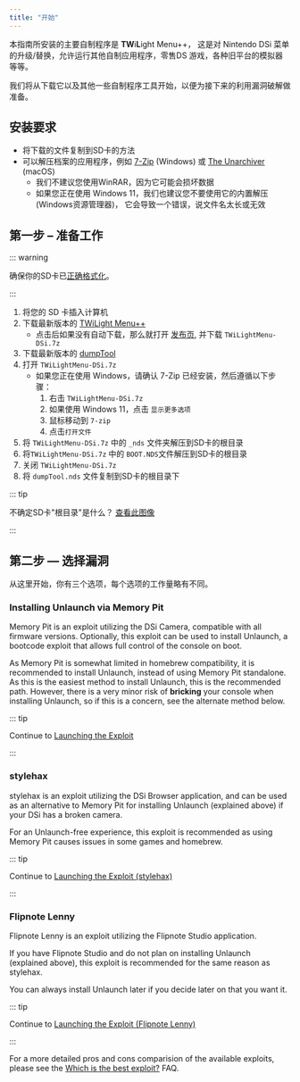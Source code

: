 ```yaml
---
title: "开始"
---
```


本指南所安装的主要自制程序是 **TW**i**L**ight Menu++， 这是对 Nintendo DSi 菜单的升级/替换，允许运行其他自制应用程序，零售DS 游戏，各种旧平台的模拟器等等。

我们将从下载它以及其他一些自制程序工具开始，以便为接下来的利用漏洞破解做准备。

## 安装要求

- 将下载的文件复制到SD卡的方法
- 可以解压档案的应用程序，例如 [7-Zip](https://www.7-zip.org/) (Windows) 或 [The Unarchiver](https://apps.apple.com/cn/app/the-unarchiver/id425424353) (macOS)
    - 我们不建议您使用WinRAR，因为它可能会损坏数据
    - 如果您正在使用 Windows 11，我们也建议您不要使用它的内置解压 (Windows资源管理器)， 它会导致一个错误，说文件名太长或无效

## 第一步 – 准备工作

::: warning

确保你的SD卡已[正确格式化](sd-card-setup.html)。

:::

1. 将您的 SD 卡插入计算机
1. 下载最新版本的 [TWiLight Menu++](https://github.com/DS-Homebrew/TWiLightMenu/releases/latest/download/TWiLightMenu-DSi.7z)
    - 点击后如果没有自动下载，那么就打开 [发布页](https://github.com/DS-Homebrew/TWiLightMenu/releases/latest), 并下载 `TWiLightMenu-DSi.7z`
1. 下载最新版本的 [dumpTool](https://github.com/zoogie/dumpTool/releases/latest/download/dumpTool.nds)
1. 打开 `TWiLightMenu-DSi.7z`
    - 如果您正在使用 Windows，请确认 7-Zip 已经安装，然后遵循以下步骤：
        1. 右击 `TWiLightMenu-DSi.7z`
        1. 如果使用 Windows 11，点击 `显示更多选项`
        1. 鼠标移动到 `7-zip`
        1. 点击`打开文件`
1. 将 `TWiLightMenu-DSi.7z` 中的 `_nds` 文件夹解压到SD卡的根目录
1. 将`TWiLightMenu-DSi.7z` 中的 `BOOT.NDS`文件解压到SD卡的根目录
1. 关闭 `TWiLightMenu-DSi.7z`
1. 将 `dumpTool.nds` 文件复制到SD卡的根目录下

::: tip

不确定SD卡"根目录"是什么？ [查看此图像](/assets/images/sdroot/en_US.png)

:::


## 第二步 — 选择漏洞

从这里开始，你有三个选项，每个选项的工作量略有不同。


### Installing Unlaunch via Memory Pit

Memory Pit is an exploit utilizing the DSi Camera, compatible with all firmware versions. Optionally, this exploit can be used to install Unlaunch, a bootcode exploit that allows full control of the console on boot.

As Memory Pit is somewhat limited in homebrew compatibility, it is recommended to install Unlaunch, instead of using Memory Pit standalone. As this is the easiest method to install Unlaunch, this is the recommended path. However, there is a very minor risk of **bricking** your console when installing Unlaunch, so if this is a concern, see the alternate method below.

::: tip

Continue to [Launching the Exploit](launching-the-exploit.html)

:::


### stylehax

stylehax is an exploit utilizing the DSi Browser application, and can be used as an alternative to Memory Pit for installing Unlaunch (explained above) if your DSi has a broken camera.

For an Unlaunch-free experience, this exploit is recommended as using Memory Pit causes issues in some games and homebrew.

::: tip

Continue to [Launching the Exploit (stylehax)](launching-the-browser-exploit.html)

:::


### Flipnote Lenny

Flipnote Lenny is an exploit utilizing the Flipnote Studio application.

If you have Flipnote Studio and do not plan on installing Unlaunch (explained above), this exploit is recommended for the same reason as stylehax.

You can always install Unlaunch later if you decide later on that you want it.

::: tip

Continue to [Launching the Exploit (Flipnote Lenny)](launching-the-flipnote-exploit.html)

:::

For a more detailed pros and cons comparision of the available exploits, please see the [Which is the best exploit?](faq.html#which-is-the-best-exploit) FAQ.
